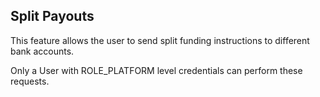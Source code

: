 ## Split Payouts

This feature allows the user to send split funding instructions to different bank accounts.


<aside class="notice">
Only a User with ROLE_PLATFORM level credentials can perform these requests.
</aside>

